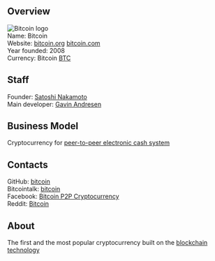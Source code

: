 ## Overview
   ![Bitcoin logo](https://en.bitcoin.it/w/images/en/thumb/2/29/BC_Logo_.png/120px-BC_Logo_.png)  
   Name: Bitcoin  
   Website: [bitcoin.org](https://bitcoin.org/) [bitcoin.com](https://bitcoin.org/)  
   Year founded: 2008  
   Currency: Bitcoin [BTC](https://coinmarketcap.com/currencies/bitcoin/)
## Staff  
   Founder: [Satoshi Nakamoto](../people/satoshi_nakamoto.md)  
   Main developer: [Gavin Andresen](../people/gavin_andresen.md)  
## Business Model
   Cryptocurrency for [peer-to-peer electronic cash system](https://google.com)  
## Contacts
   GitHub: [bitcoin](https://github.com/bitcoin/bitcoin)  
   Bitcointalk: [bitcoin](https://bitcointalk.org/index.php#1)  
   Facebook: [Bitcoin P2P Cryptocurrency](https://www.facebook.com/bitcoins/)  
   Reddit: [Bitcoin](https://www.reddit.com/r/Bitcoin/)
## About
The first and the most popular cryptocurrency built on the [blockchain technology](https://hackernoon.com/wtf-is-the-blockchain-1da89ba19348)
